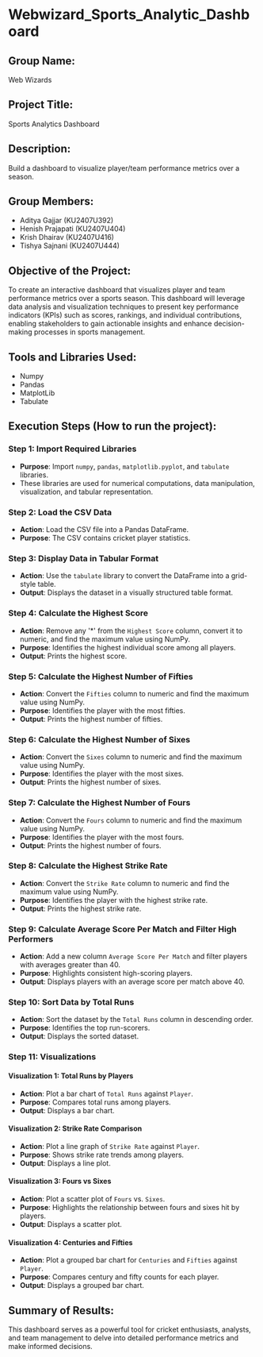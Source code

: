 # Webwizard_Sports_Analytic_Dashboard

## Group Name:
  Web Wizards

## Project Title: 
  Sports Analytics Dashboard

## Description:
  Build a dashboard to visualize player/team performance metrics over a season.

## Group Members:
- Aditya Gajjar (KU2407U392)
- Henish Prajapati (KU2407U404)
- Krish Dhairav (KU2407U416)
- Tishya Sajnani (KU2407U444)

## Objective of the Project:
To create an interactive dashboard that visualizes player and team performance metrics over a sports season. This dashboard will leverage data analysis and visualization techniques to present  key performance indicators (KPIs) such as scores, rankings, and individual contributions, enabling stakeholders to gain actionable insights and enhance decision-making processes in sports management.

## Tools and Libraries Used:
- Numpy
- Pandas
- MatplotLib
- Tabulate

## Execution Steps (How to run the project):

### Step 1: Import Required Libraries
- **Purpose**: Import `numpy`, `pandas`, `matplotlib.pyplot`, and `tabulate` libraries.
- These libraries are used for numerical computations, data manipulation, visualization, and tabular representation.

### **Step 2: Load the CSV Data**
- **Action**: Load the CSV file into a Pandas DataFrame.
- **Purpose**: The CSV contains cricket player statistics.

### **Step 3: Display Data in Tabular Format**
- **Action**: Use the `tabulate` library to convert the DataFrame into a grid-style table.
- **Output**: Displays the dataset in a visually structured table format.

### **Step 4: Calculate the Highest Score**
- **Action**: Remove any '*' from the `Highest Score` column, convert it to numeric, and find the maximum value using NumPy.
- **Purpose**: Identifies the highest individual score among all players.
- **Output**: Prints the highest score.

### **Step 5: Calculate the Highest Number of Fifties**
- **Action**: Convert the `Fifties` column to numeric and find the maximum value using NumPy.
- **Purpose**: Identifies the player with the most fifties.
- **Output**: Prints the highest number of fifties.

### **Step 6: Calculate the Highest Number of Sixes**
- **Action**: Convert the `Sixes` column to numeric and find the maximum value using NumPy.
- **Purpose**: Identifies the player with the most sixes.
- **Output**: Prints the highest number of sixes.

### **Step 7: Calculate the Highest Number of Fours**
- **Action**: Convert the `Fours` column to numeric and find the maximum value using NumPy.
- **Purpose**: Identifies the player with the most fours.
- **Output**: Prints the highest number of fours.

### **Step 8: Calculate the Highest Strike Rate**
- **Action**: Convert the `Strike Rate` column to numeric and find the maximum value using NumPy.
- **Purpose**: Identifies the player with the highest strike rate.
- **Output**: Prints the highest strike rate.

### **Step 9: Calculate Average Score Per Match and Filter High Performers**
- **Action**: Add a new column `Average Score Per Match` and filter players with averages greater than 40.
- **Purpose**: Highlights consistent high-scoring players.
- **Output**: Displays players with an average score per match above 40.

### **Step 10: Sort Data by Total Runs**
- **Action**: Sort the dataset by the `Total Runs` column in descending order.
- **Purpose**: Identifies the top run-scorers.
- **Output**: Displays the sorted dataset.

### **Step 11: Visualizations**
#### **Visualization 1: Total Runs by Players**
- **Action**: Plot a bar chart of `Total Runs` against `Player`.
- **Purpose**: Compares total runs among players.
- **Output**: Displays a bar chart.

#### **Visualization 2: Strike Rate Comparison**
- **Action**: Plot a line graph of `Strike Rate` against `Player`.
- **Purpose**: Shows strike rate trends among players.
- **Output**: Displays a line plot.

#### **Visualization 3: Fours vs Sixes**
- **Action**: Plot a scatter plot of `Fours` vs. `Sixes`.
- **Purpose**: Highlights the relationship between fours and sixes hit by players.
- **Output**: Displays a scatter plot.

#### **Visualization 4: Centuries and Fifties**
- **Action**: Plot a grouped bar chart for `Centuries` and `Fifties` against `Player`.
- **Purpose**: Compares century and fifty counts for each player.
- **Output**: Displays a grouped bar chart.

## Summary of Results:

This dashboard serves as a powerful tool for cricket enthusiasts, analysts, and team management to delve into detailed performance metrics and make informed decisions.
